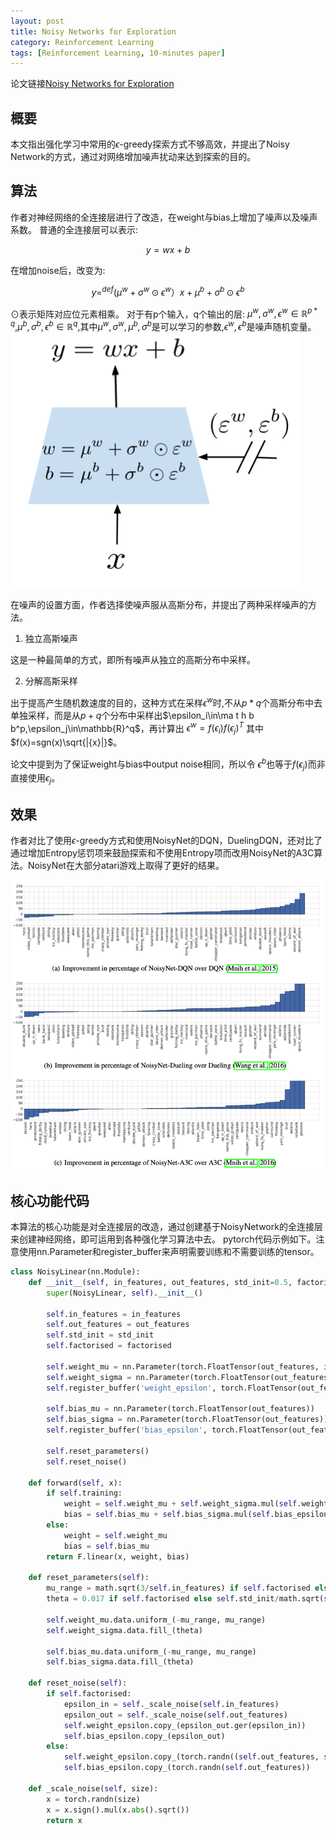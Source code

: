 ```yaml
---
layout: post
title: Noisy Networks for Exploration
category: Reinforcement Learning
tags: [Reinforcement Learning, 10-minutes paper]
---
```


论文链接[Noisy Networks for Exploration](https://arxiv.org/abs/1706.10295)

## 概要
本文指出强化学习中常用的$\epsilon$-greedy探索方式不够高效，并提出了Noisy Network的方式，通过对网络增加噪声扰动来达到探索的目的。

## 算法
作者对神经网络的全连接层进行了改造，在weight与bias上增加了噪声以及噪声系数。
普通的全连接层可以表示:

$$ y=wx+b $$

在增加noise后，改变为:

$$ y =^{def} (\mu^w+\sigma^w\odot\epsilon^w）x+\mu^b+\sigma^b\odot\epsilon^b$$

$\odot$表示矩阵对应位元素相乘。
对于有p个输入，q个输出的层:
$\mu^w,\sigma^w, \epsilon^w \in \mathbb{R}^{p*q}$,$\mu^b,\sigma^b,\epsilon^b \in \mathbb{R}^q$,其中$\mu^w,\sigma^w,\mu^b,\sigma^b$是可以学习的参数,$\epsilon^w,\epsilon^b$是噪声随机变量。
![Noisy Networks图示](https://raw.githubusercontent.com/lanpartis/DocsPics/master/images_for_docs/%E6%88%AA%E5%B1%8F2020-08-27%20%E4%B8%8A%E5%8D%8811.52.03.png)

在噪声的设置方面，作者选择使噪声服从高斯分布，并提出了两种采样噪声的方法。
1. 独立高斯噪声
   
这是一种最简单的方式，即所有噪声从独立的高斯分布中采样。

2. 分解高斯采样

出于提高产生随机数速度的目的，这种方式在采样$\epsilon^w$时,不从$p*q$个高斯分布中去单独采样，而是从$p+q$个分布中采样出$\epsilon_i\in\ma t h b b^p,\epsilon_j\in\mathbb{R}^q$，再计算出
$\epsilon^w=f(\epsilon_i)f(\epsilon_j)^T$
其中$f(x)=sgn(x)\sqrt{|{x}|}$。

论文中提到为了保证weight与bias中output noise相同，所以令
$\epsilon^b$也等于$f(\epsilon_j)$而非直接使用$\epsilon_j$。

## 效果
作者对比了使用$\epsilon$-greedy方式和使用NoisyNet的DQN，DuelingDQN，还对比了通过增加Entropy惩罚项来鼓励探索和不使用Entropy项而改用NoisyNet的A3C算法。NoisyNet在大部分atari游戏上取得了更好的结果。

![截屏2020-08-27 下午2.56.20](https://raw.githubusercontent.com/lanpartis/DocsPics/master/images_for_docs/%E6%88%AA%E5%B1%8F2020-08-27%20%E4%B8%8B%E5%8D%882.56.20.png)

## 核心功能代码

本算法的核心功能是对全连接层的改造，通过创建基于NoisyNetwork的全连接层来创建神经网络，即可运用到各种强化学习算法中去。
pytorch代码示例如下。注意使用nn.Parameter和register_buffer来声明需要训练和不需要训练的tensor。

```python
class NoisyLinear(nn.Module):
    def __init__(self, in_features, out_features, std_init=0.5, factorised=False):
        super(NoisyLinear, self).__init__()
        
        self.in_features = in_features
        self.out_features = out_features
        self.std_init = std_init
        self.factorised = factorised
        
        self.weight_mu = nn.Parameter(torch.FloatTensor(out_features, in_features))
        self.weight_sigma = nn.Parameter(torch.FloatTensor(out_features, in_features))
        self.register_buffer('weight_epsilon', torch.FloatTensor(out_features, in_features))
        
        self.bias_mu = nn.Parameter(torch.FloatTensor(out_features))
        self.bias_sigma = nn.Parameter(torch.FloatTensor(out_features))
        self.register_buffer('bias_epsilon', torch.FloatTensor(out_features))
        
        self.reset_parameters()
        self.reset_noise()
    
    def forward(self, x):
        if self.training: 
            weight = self.weight_mu + self.weight_sigma.mul(self.weight_epsilon)
            bias = self.bias_mu + self.bias_sigma.mul(self.bias_epsilon)
        else:
            weight = self.weight_mu
            bias = self.bias_mu
        return F.linear(x, weight, bias)
    
    def reset_parameters(self):
        mu_range = math.sqrt(3/self.in_features) if self.factorised else math.sqrt(1/self.in_features)
        theta = 0.017 if self.factorised else self.std_init/math.sqrt(self.in_features) 

        self.weight_mu.data.uniform_(-mu_range, mu_range)
        self.weight_sigma.data.fill_(theta)
        
        self.bias_mu.data.uniform_(-mu_range, mu_range)
        self.bias_sigma.data.fill_(theta)
    
    def reset_noise(self):
        if self.factorised:
            epsilon_in = self._scale_noise(self.in_features)
            epsilon_out = self._scale_noise(self.out_features)
            self.weight_epsilon.copy_(epsilon_out.ger(epsilon_in))
            self.bias_epsilon.copy_(epsilon_out)
        else:
            self.weight_epsilon.copy_(torch.randn((self.out_features, self.in_features)))
            self.bias_epsilon.copy_(torch.randn(self.out_features))

    def _scale_noise(self, size):
        x = torch.randn(size)
        x = x.sign().mul(x.abs().sqrt())
        return x
```